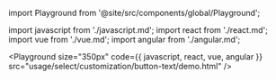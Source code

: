 import Playground from '@site/src/components/global/Playground';

import javascript from './javascript.md';
import react from './react.md';
import vue from './vue.md';
import angular from './angular.md';

<Playground
  size="350px"
  code={{ javascript, react, vue, angular }}
  src="usage/select/customization/button-text/demo.html"
/>